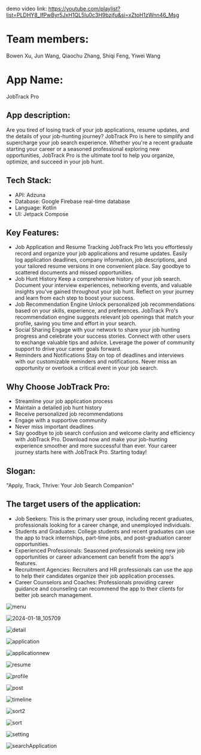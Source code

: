 demo video link: https://youtube.com/playlist?list=PLDHY8_IfPwByr5JxH1QL5lu0c3H9bzjfu&si=xZtoH1zWnn46_Msg
# Team members:
Bowen Xu, Jun Wang, Qiaochu Zhang, Shiqi Feng, Yiwei Wang
# App Name:
JobTrack Pro
## App description:
Are you tired of losing track of your job applications, resume updates, and the details of your job-hunting journey? JobTrack Pro is here to simplify and supercharge your job search experience. Whether you're a recent graduate starting your career or a seasoned professional exploring new opportunities, JobTrack Pro is the ultimate tool to help you organize, optimize, and succeed in your job hunt.

## Tech Stack:
- API:  Adzuna 
- Database: Google Firebase real-time database
- Language: Kotlin
- UI: Jetpack Compose
## Key Features:
- Job Application and Resume Tracking JobTrack Pro lets you effortlessly record and organize your job applications and resume updates. Easily log application deadlines, company information, job descriptions, and your tailored resume versions in one convenient place. Say goodbye to scattered documents and missed opportunities.
- Job Hunt History Keep a comprehensive history of your job search. Document your interview experiences, networking events, and valuable insights you've gained throughout your job hunt. Reflect on your journey and learn from each step to boost your success.
- Job Recommendation Engine Unlock personalized job recommendations based on your skills, experience, and preferences. JobTrack Pro's recommendation engine suggests relevant job openings that match your profile, saving you time and effort in your search.
- Social Sharing Engage with your network to share your job hunting progress and celebrate your success stories. Connect with other users to exchange valuable tips and advice. Leverage the power of community support to drive your career goals forward.
- Reminders and Notifications Stay on top of deadlines and interviews with our customizable reminders and notifications. Never miss an opportunity or overlook a critical event in your job search.
## Why Choose JobTrack Pro:
* Streamline your job application process
* Maintain a detailed job hunt history
* Receive personalized job recommendations
* Engage with a supportive community
* Never miss important deadlines
* Say goodbye to job search confusion and welcome clarity and efficiency with JobTrack Pro. Download now and make your job-hunting experience smoother and more successful than ever. Your career journey starts here with JobTrack Pro. Starting today!

## Slogan: 
"Apply, Track, Thrive: Your Job Search Companion"

## The target users of the application:
* Job Seekers: This is the primary user group, including recent graduates, professionals looking for a career change, and unemployed individuals.
* Students and Graduates: College students and recent graduates can use the app to track internships, part-time jobs, and post-graduation career opportunities.
* Experienced Professionals: Seasoned professionals seeking new job opportunities or career advancement can benefit from the app's features.
* Recruitment Agencies: Recruiters and HR professionals can use the app to help their candidates organize their job application processes.
* Career Counselors and Coaches: Professionals providing career guidance and counseling can recommend the app to their clients for better job search management.


![menu](https://github.com/CS5520FeinbergFall2023/group-project-group-7/assets/77699526/a25276be-faf1-4bfe-8d97-d1b3aed80191)


![2024-01-18_105709](https://github.com/CS5520FeinbergFall2023/group-project-group-7/assets/77699526/ff6c6b36-43fa-46d8-8d0a-fd9fe18f48b7)

![detail](https://github.com/CS5520FeinbergFall2023/group-project-group-7/assets/77699526/9fc81c4d-dfca-495d-b128-15708355c39d)

![application](https://github.com/CS5520FeinbergFall2023/group-project-group-7/assets/77699526/1cf4fb62-0496-4fd4-b4eb-6d4d1435978b)

![applicationnew](https://github.com/CS5520FeinbergFall2023/group-project-group-7/assets/77699526/8de36c57-b58b-4e83-bd88-278211b90908)

![resume](https://github.com/CS5520FeinbergFall2023/group-project-group-7/assets/77699526/34b3eaa8-d789-4a2f-8b50-1ade7eaef9f6)

![profile](https://github.com/CS5520FeinbergFall2023/group-project-group-7/assets/77699526/3bb59f6f-bf23-4179-b27c-42116d972992)

![post](https://github.com/CS5520FeinbergFall2023/group-project-group-7/assets/77699526/f4dcd324-a1b1-4597-8e9b-2dea0c78fb4f)

![timeline](https://github.com/CS5520FeinbergFall2023/group-project-group-7/assets/77699526/db9c36d3-6a5e-4f4b-b05c-e48dab9a9ab2)

![sort2](https://github.com/CS5520FeinbergFall2023/group-project-group-7/assets/77699526/d1d8141b-1456-467b-8171-4730391a7828)

![sort](https://github.com/CS5520FeinbergFall2023/group-project-group-7/assets/77699526/bf4a1fa9-d8d4-4d38-8069-c0e8b5bb8808)

![setting](https://github.com/CS5520FeinbergFall2023/group-project-group-7/assets/77699526/d22c4667-b625-426c-b8c2-8a6254557745)

![searchApplication](https://github.com/CS5520FeinbergFall2023/group-project-group-7/assets/77699526/c217f01d-ef9b-4f2a-939d-79e783ff5866)
